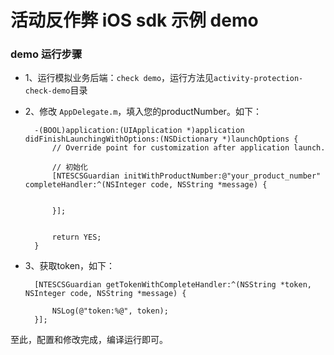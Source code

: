 活动反作弊 iOS sdk 示例 demo
===

### demo 运行步骤

* 1、运行模拟业务后端：`check demo`，运行方法见`activity-protection-check-demo`目录
* 2、修改 `AppDelegate.m`，填入您的productNumber。如下：
	
		-(BOOL)application:(UIApplication *)application didFinishLaunchingWithOptions:(NSDictionary *)launchOptions {
   	 		// Override point for customization after application launch.
    
    		// 初始化
            [NTESCSGuardian initWithProductNumber:@"your_product_number" completeHandler:^(NSInteger code, NSString *message) {
                
            
            }];
    
    
    		return YES;
		}

* 3、获取token，如下：

        [NTESCSGuardian getTokenWithCompleteHandler:^(NSString *token, NSInteger code, NSString *message) {
   
            NSLog(@"token:%@", token);
        }];
    

		
至此，配置和修改完成，编译运行即可。

